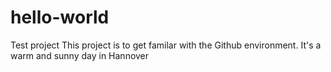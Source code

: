 # hello-world
Test project
This project is to get familar with the Github environment.
It's a warm and sunny day in Hannover
